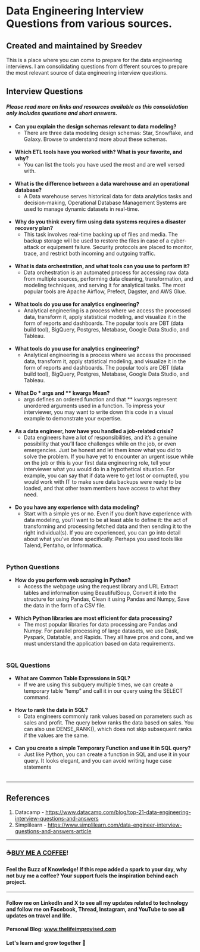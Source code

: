 # Data Engineering Interview Questions from various sources. 
## Created and maintained by Sreedev
This is a place where you can come to prepare for the data engineering interviews. I am consolidating questions from different sources to prepare the most relevant source of data engineering interview questions.  

## Interview Questions
#### *Please read more on links and resources available as this consolidation only includes questions and short answers.*
 * **Can you explain the design schemas relevant to data modeling?** 
      * There are three data modeling design schemas: Star, Snowflake, and Galaxy. Browse to understand more about these schemas.<br> <br> 
 * **Which ETL tools have you worked with? What is your favorite, and why?** 
      * You can list the tools you have used the most and are well versed with.<br> <br> 
 * **What is the difference between a data warehouse and an operational database?**
      * A Data warehouse serves historical data for data analytics tasks and decision-making, Operational Database Management Systems are used to manage dynamic datasets in real-time. <br> <br> 
 * **Why do you think every firm using data systems requires a disaster recovery plan?**
      * This task involves real-time backing up of files and media. The backup storage will be used to restore the files in case of a cyber-attack or equipment failure. Security protocols are placed to monitor, trace, and restrict both incoming and outgoing traffic.<br> <br>
 * **What is data orchestration, and what tools can you use to perform it?**
      * Data orchestration is an automated process for accessing raw data from multiple sources, performing data cleaning, transformation, and modeling techniques, and serving it for analytical tasks. The most popular tools are Apache Airflow, Prefect, Dagster, and AWS Glue. <br> <br>
* **What tools do you use for analytics engineering?**
     * Analytical engineering is a process where we access the processed data, transform it, apply statistical modeling, and visualize it in the form of reports and dashboards. The popular tools are DBT (data build tool), BigQuery, Postgres, Metabase, Google Data Studio, and Tableau. <br> <br>
* **What tools do you use for analytics engineering?**
     * Analytical engineering is a process where we access the processed data, transform it, apply statistical modeling, and visualize it in the form of reports and dashboards. The popular tools are DBT (data build tool), BigQuery, Postgres, Metabase, Google Data Studio, and Tableau. <br> <br>
* **What Do * args and ** kwargs Mean?**
     * args defines an ordered function and that ** kwargs represent unordered arguments used in a function. To impress your interviewer, you may want to write down this code in a visual example to demonstrate your expertise.  <br> <br>
* **As a data engineer, how have you handled a job-related crisis?**
     * Data engineers have a lot of responsibilities, and it’s a genuine possibility that you’ll face challenges while on the job, or even emergencies. Just be honest and let them know what you did to solve the problem. If you have yet to encounter an urgent issue while on the job or this is your first data engineering role, tell your interviewer what you would do in a hypothetical situation. For example, you can say that if data were to get lost or corrupted, you would work with IT to make sure data backups were ready to be loaded, and that other team members have access to what they need.<br> <br>
* **Do you have any experience with data modeling?**
     * Start with a simple yes or no. Even if you don’t have experience with data modeling, you’ll want to be at least able to define it: the act of transforming and processing fetched data and then sending it to the right individual(s). If you are experienced, you can go into detail about what you’ve done specifically. Perhaps you used tools like Talend, Pentaho, or Informatica. <br> <br>
     
### Python Questions
 * **How do you perform web scraping in Python?**
      * Access the webpage using the request library and URL
        Extract tables and information using BeautifulSoup,
        Convert it into the structure for using Pandas,
        Clean it using Pandas and Numpy,
        Save the data in the form of a CSV file. <br> <br>
* **Which Python libraries are most efficient for data processing?**
     * The most popular libraries for data processing are Pandas and Numpy. For parallel processing of large datasets, we use Dask, Pyspark, Datatable, and Rapids. They all have pros and cons, and we must understand the application based on data requirements. <br> <br>
     
### SQL Questions
* **What are Common Table Expressions in SQL?**
     * If we are using this subquery multiple times, we can create a temporary table “temp” and call it in our query using the SELECT command. <br> <br>
* **How to rank the data in SQL?**
     * Data engineers commonly rank values based on parameters such as sales and profit. The query below ranks the data based on sales. You can also use DENSE_RANK(), which does not skip subsequent ranks if the values are the same. <br> <br>
* **Can you create a simple Temporary Function and use it in SQL query?**
     * Just like Python, you can create a function in SQL and use it in your query. It looks elegant, and you can avoid writing huge case statements <br> <br>
---------------------------------------------------------------------------------
## References
1. Datacamp - https://www.datacamp.com/blog/top-21-data-engineering-interview-questions-and-answers
2. Simplilearn - https://www.simplilearn.com/data-engineer-interview-questions-and-answers-article
----------------------------------------------------------------------------------

### ☕[BUY ME A COFFEE](https://www.buymeacoffee.com/thelifeimprovised)!

#### Feel the Buzz of Knowledge! If this repo added a spark to your day, why not buy me a coffee? Your support fuels the inspiration behind each project.

-----------------------------------------------------------------------------------

#### Follow me on LinkedIn and X to see all my updates related to technology and follow me on Facebook, Thread, Instagram, and YouTube to see all updates on travel and life.
#### Personal Blog: www.thelifeimprovised.com
#### Let's learn and grow together 💚
